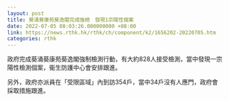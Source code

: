 ```yaml
---
layout: post
title: 葵涌葵康苑葵逸閣完成強檢　發現1宗陽性個案
date: 2022-07-05 08:03:26.000000000 +08:00
link: https://news.rthk.hk/rthk/ch/component/k2/1656202-20220705.htm
categories: rthk
---
```


政府完成葵涌葵康苑葵逸閣強制檢測行動，有大約828人接受檢測，當中發現一宗陽性檢測個案，衞生防護中心會安排跟進。

另外，政府亦派員在「受限區域」內到訪354戶，當中34戶沒有人應門，政府會採取措施跟進。
